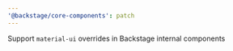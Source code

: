 ```yaml
---
'@backstage/core-components': patch
---
```


Support `material-ui` overrides in Backstage internal components
